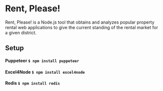 # Rent, Please!

Rent, Please! is a Node.js tool that obtains and analyzes popular property rental web applications to give the current standing of the rental market for a given district.

## Setup
#### Puppeteer `$ npm install puppeteer`
#### Excel4Node `$ npm install excel4node`
#### Redis `$ npm install redis`
